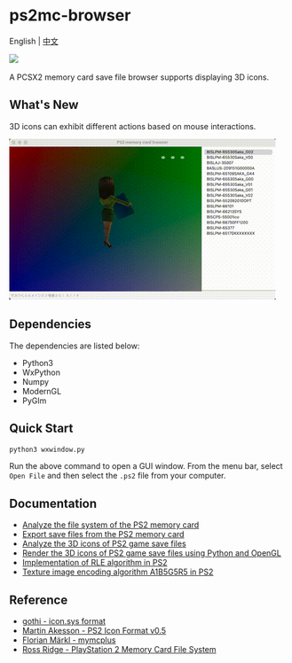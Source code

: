 # ps2mc-browser
English | [中文](README_zh.md)

![](https://cdn.jsdelivr.net/gh/caol64/ps2mc-browser/data/1.gif)

A PCSX2 memory card save file browser supports displaying 3D icons.

## What's New
3D icons can exhibit different actions based on mouse interactions.

![](data/2.gif)

## Dependencies
The dependencies are listed below:
- Python3
- WxPython
- Numpy
- ModernGL
- PyGlm

## Quick Start
```shell
python3 wxwindow.py
```

Run the above command to open a GUI window. From the menu bar, select `Open File` and then select the `.ps2` file from your computer.

## Documentation
- [Analyze the file system of the PS2 memory card](https://babyno.top/posts/2023/09/parsing-ps2-memcard-file-system/)
- [Export save files from the PS2 memory card](https://babyno.top/posts/2023/09/exporting-file-from-ps2-memcard/)
- [Analyze the 3D icons of PS2 game save files](https://babyno.top/posts/2023/10/parsing-ps2-3d-icon/)
- [Render the 3D icons of PS2 game save files using Python and OpenGL](https://babyno.top/posts/2023/10/rendering-ps2-3d-icon/)
- [Implementation of RLE algorithm in PS2](https://babyno.top/posts/2023/10/rle-algorithm-in-ps2/)
- [Texture image encoding algorithm A1B5G5R5 in PS2](https://babyno.top/posts/2023/10/ps2-texture-encoding-algorithm-a1b5g5r5/)


## Reference
- [gothi - icon.sys format](https://www.ps2savetools.com/documents/iconsys-format/)
- [Martin Akesson - PS2 Icon Format v0.5](http://www.csclub.uwaterloo.ca:11068/mymc/ps2icon-0.5.pdf)
- [Florian Märkl - mymcplus](https://git.sr.ht/~thestr4ng3r/mymcplus)
- [Ross Ridge - PlayStation 2 Memory Card File System](https://www.ps2savetools.com/ps2memcardformat.html)